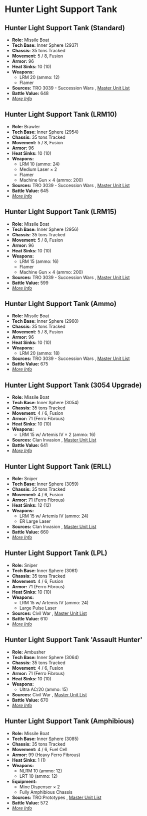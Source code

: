 # Hunter Light Support Tank 

## Hunter Light Support Tank (Standard) 

- **Role:** Missile Boat 
- **Tech Base:** Inner Sphere (2937) 
- **Chassis:** 35 tons Tracked 
- **Movement:** 5 / 8, Fusion 
- **Armor:** 96 
- **Heat Sinks:** 10 (10) 
- **Weapons:** 
  - LRM 20 (ammo: 12) 
  - Flamer 
- **Sources:** TRO 3039 - Succession Wars , [Master Unit List](http://masterunitlist.info/Unit/Details/1579/hunter-light-support-tank-standard) 
- **Battle Value:** 648 
- [*More Info*](hunter_light_support_tank/hunter_light_support_tank_standard.md) 

## Hunter Light Support Tank (LRM10) 

- **Role:** Brawler 
- **Tech Base:** Inner Sphere (2954) 
- **Chassis:** 35 tons Tracked 
- **Movement:** 5 / 8, Fusion 
- **Armor:** 96 
- **Heat Sinks:** 10 (10) 
- **Weapons:** 
  - LRM 10 (ammo: 24) 
  - Medium Laser × 2 
  - Flamer 
  - Machine Gun × 4 (ammo: 200) 
- **Sources:** TRO 3039 - Succession Wars , [Master Unit List](http://masterunitlist.info/Unit/Details/1577/hunter-light-support-tank-lrm10) 
- **Battle Value:** 645 
- [*More Info*](hunter_light_support_tank/hunter_light_support_tank_lrm10.md) 

## Hunter Light Support Tank (LRM15) 

- **Role:** Missile Boat 
- **Tech Base:** Inner Sphere (2956) 
- **Chassis:** 35 tons Tracked 
- **Movement:** 5 / 8, Fusion 
- **Armor:** 96 
- **Heat Sinks:** 10 (10) 
- **Weapons:** 
  - LRM 15 (ammo: 16) 
  - Flamer 
  - Machine Gun × 4 (ammo: 200) 
- **Sources:** TRO 3039 - Succession Wars , [Master Unit List](http://masterunitlist.info/Unit/Details/1578/hunter-light-support-tank-lrm15) 
- **Battle Value:** 599 
- [*More Info*](hunter_light_support_tank/hunter_light_support_tank_lrm15.md) 

## Hunter Light Support Tank (Ammo) 

- **Role:** Missile Boat 
- **Tech Base:** Inner Sphere (2960) 
- **Chassis:** 35 tons Tracked 
- **Movement:** 5 / 8, Fusion 
- **Armor:** 96 
- **Heat Sinks:** 10 (10) 
- **Weapons:** 
  - LRM 20 (ammo: 18) 
- **Sources:** TRO 3039 - Succession Wars , [Master Unit List](http://masterunitlist.info/Unit/Details/1574/hunter-light-support-tank-ammo) 
- **Battle Value:** 675 
- [*More Info*](hunter_light_support_tank/hunter_light_support_tank_ammo.md) 

## Hunter Light Support Tank (3054 Upgrade) 

- **Role:** Missile Boat 
- **Tech Base:** Inner Sphere (3054) 
- **Chassis:** 35 tons Tracked 
- **Movement:** 4 / 6, Fusion 
- **Armor:** 71 (Ferro Fibrous) 
- **Heat Sinks:** 10 (10) 
- **Weapons:** 
  - LRM 15 w/ Artemis IV × 2 (ammo: 16) 
- **Sources:** Clan Invasion , [Master Unit List](http://masterunitlist.info/Unit/Details/1573/hunter-light-support-tank-3054-upgrade) 
- **Battle Value:** 641 
- [*More Info*](hunter_light_support_tank/hunter_light_support_tank_3054_upgrade.md) 

## Hunter Light Support Tank (ERLL) 

- **Role:** Sniper 
- **Tech Base:** Inner Sphere (3059) 
- **Chassis:** 35 tons Tracked 
- **Movement:** 4 / 6, Fusion 
- **Armor:** 71 (Ferro Fibrous) 
- **Heat Sinks:** 12 (12) 
- **Weapons:** 
  - LRM 15 w/ Artemis IV (ammo: 24) 
  - ER Large Laser 
- **Sources:** Clan Invasion , [Master Unit List](http://masterunitlist.info/Unit/Details/1575/hunter-light-support-tank-erll) 
- **Battle Value:** 660 
- [*More Info*](hunter_light_support_tank/hunter_light_support_tank_erll.md) 

## Hunter Light Support Tank (LPL) 

- **Role:** Sniper 
- **Tech Base:** Inner Sphere (3061) 
- **Chassis:** 35 tons Tracked 
- **Movement:** 4 / 6, Fusion 
- **Armor:** 71 (Ferro Fibrous) 
- **Heat Sinks:** 10 (10) 
- **Weapons:** 
  - LRM 15 w/ Artemis IV (ammo: 24) 
  - Large Pulse Laser 
- **Sources:** Civil War , [Master Unit List](http://masterunitlist.info/Unit/Details/1576/hunter-light-support-tank-lpl) 
- **Battle Value:** 610 
- [*More Info*](hunter_light_support_tank/hunter_light_support_tank_lpl.md) 

## Hunter Light Support Tank 'Assault Hunter' 

- **Role:** Ambusher 
- **Tech Base:** Inner Sphere (3064) 
- **Chassis:** 35 tons Tracked 
- **Movement:** 4 / 6, Fusion 
- **Armor:** 71 (Ferro Fibrous) 
- **Heat Sinks:** 10 (10) 
- **Weapons:** 
  - Ultra AC/20 (ammo: 15) 
- **Sources:** Civil War , [Master Unit List](http://masterunitlist.info/Unit/Details/1572/hunter-light-support-tank-assault-hunter) 
- **Battle Value:** 670 
- [*More Info*](hunter_light_support_tank/hunter_light_support_tank_assault_hunter.md) 

## Hunter Light Support Tank (Amphibious) 

- **Role:** Missile Boat 
- **Tech Base:** Inner Sphere (3085) 
- **Chassis:** 35 tons Tracked 
- **Movement:** 4 / 6, Fuel Cell 
- **Armor:** 99 (Heavy Ferro Fibrous) 
- **Heat Sinks:** 1 (1) 
- **Weapons:** 
  - NLRM 10 (ammo: 12) 
  - LRT 10 (ammo: 12) 
- **Equipment:** 
  - Mine Dispenser × 2 
  - Fully Amphibious Chassis 
- **Sources:** TRO:Prototypes , [Master Unit List](http://masterunitlist.info/Unit/Details/4341/hunter-light-support-tank-amphibious) 
- **Battle Value:** 572 
- [*More Info*](hunter_light_support_tank/hunter_light_support_tank_amphibious.md) 


